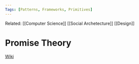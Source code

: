 ```yaml
---
Tags: [Patterns, Frameworks, Primitives]
---
```

Related: [[Computer Science]] [[Social Archetecture]] [[Design]]

# Promise Theory
[Wiki](https://en.wikipedia.org/wiki/Promise_theory)
